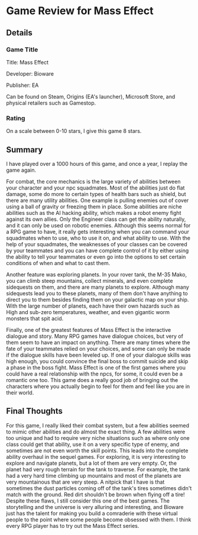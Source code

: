 # Game Review for Mass Effect

## Details

### Game Title
Title: Mass Effect

Developer: Bioware

Publisher: EA

Can be found on Steam, Origins (EA's launcher), Microsoft Store, and physical retailers such as Gamestop.

### Rating
On a scale between 0-10 stars, I give this game 8 stars.

## Summary
I have played over a 1000 hours of this game, and once a year, I replay the game again.

For combat, the core mechanics is the large variety of abilities between your character and your npc squadmates. Most of the abilities just do flat damage, some do more to certain types of health bars such as shield, but there are many utility abilities. One example is pulling enemies out of cover using a ball of gravity or freezing them in place. Some abilities are niche abilities such as the AI hacking ability, which makes a robot enemy fight against its own allies. Only the Engineer class can get the ability naturally, and it can only be used on robotic enemies. Although this seems normal for a RPG game to have, it really gets interesting when you can command your squadmates when to use, who to use it on, and what ability to use. With the help of your squadmates, the weaknesses of your classes can be covered by your teammates and you can have complete control of it by either using the ability to tell your teammates or even go into the options to set certain conditions of when and what to cast them.

Another feature was exploring planets. In your rover tank, the M-35 Mako, you can climb steep mountains, collect minerals, and even complete sidequests on them, and there are many planets to explore. Although many sidequests lead you to these planets, many of them don't have anything to direct you to them besides finding them on your galactic map on your ship. With the large number of planets, each have their own hazards such as High and sub-zero temperatures, weather, and even gigantic worm monsters that spit acid.

Finally, one of the greatest features of Mass Effect is the interactive dialogue and story. Many RPG games have dialogue choices, but very of them seem to have an impact on anything. There are many times where the fate of your teammates relied on your choices, and some can only be made if the dialogue skills have been leveled up. If one of your dialogue skills was high enough, you could convince the final boss to commit suicide and skip a phase in the boss fight. Mass Effect is one of the first games where you could have a real relationship with the npcs, for some, it could even be a romantic one too. This game does a really good job of bringing out the characters where you actually begin to feel for them and feel like you are in their world.

## Final Thoughts
For this game, I really liked their combat system, but a few abilities seemed to mimic other abilities and do almost the exact thing. A few abilities were too unique and had to require very niche situations such as where only one class could get that ability, use it on a very specific type of enemy, and sometimes are not even worth the skill points. This leads into the complete ability overhaul in the sequel games. For exploring, it is very interesting to explore and navigate planets, but a lot of them are very empty. Or, the planet had very rough terrain for the tank to traverse. For example, the tank had a very hard time climbing up mountains and most of the planets are very mountainous that are very steep. A nitpick that I have is that sometimes the dust particles coming off of the tank's tires sometimes didn't match with the ground. Red dirt shouldn't be brown when flying off a tire! Despite these flaws, I still consider this one of the best games. The storytelling and the universe is very alluring and interesting, and Bioware just has the talent for making you build a comraderie with these virtual people to the point where some people become obsessed with them. I think every RPG player has to try out the Mass Effect series.


